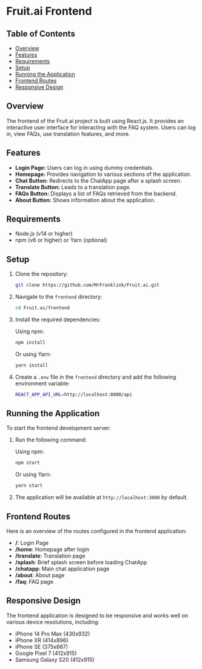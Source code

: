 # Fruit.ai Frontend

## Table of Contents

- [Overview](#overview)
- [Features](#features)
- [Requirements](#requirements)
- [Setup](#setup)
- [Running the Application](#running-the-application)
- [Frontend Routes](#frontend-routes)
- [Responsive Design](#responsive-design)

## Overview

The frontend of the Fruit.ai project is built using React.js. It provides an interactive user interface for interacting with the FAQ system. Users can log in, view FAQs, use translation features, and more.

## Features

- **Login Page:** Users can log in using dummy credentials.
- **Homepage:** Provides navigation to various sections of the application.
- **Chat Button:** Redirects to the ChatApp page after a splash screen.
- **Translate Button:** Leads to a translation page.
- **FAQs Button:** Displays a list of FAQs retrieved from the backend.
- **About Button:** Shows information about the application.

## Requirements

- Node.js (v14 or higher)
- npm (v6 or higher) or Yarn (optional)

## Setup

1. Clone the repository:

    ```bash
    git clone https://github.com/MrFranklink/Fruit.ai.git
    ```

2. Navigate to the `frontend` directory:

    ```bash
    cd Fruit.ai/frontend
    ```

3. Install the required dependencies:

    Using npm:
    ```bash
    npm install
    ```

    Or using Yarn:
    ```bash
    yarn install
    ```

4. Create a `.env` file in the `frontend` directory and add the following environment variable:

    ```bash
    REACT_APP_API_URL=http://localhost:8000/api
    ```

## Running the Application

To start the frontend development server:

1. Run the following command:

    Using npm:
    ```bash
    npm start
    ```

    Or using Yarn:
    ```bash
    yarn start
    ```

2. The application will be available at `http://localhost:3000` by default.

## Frontend Routes

Here is an overview of the routes configured in the frontend application:

- **/**: Login Page
- **/home**: Homepage after login
- **/translate**: Translation page
- **/splash**: Brief splash screen before loading ChatApp
- **/chatapp**: Main chat application page
- **/about**: About page
- **/faq**: FAQ page

## Responsive Design

The frontend application is designed to be responsive and works well on various device resolutions, including:

- iPhone 14 Pro Max (430x932)
- iPhone XR (414x896)
- iPhone SE (375x667)
- Google Pixel 7 (412x915)
- Samsung Galaxy S20 (412x915)
